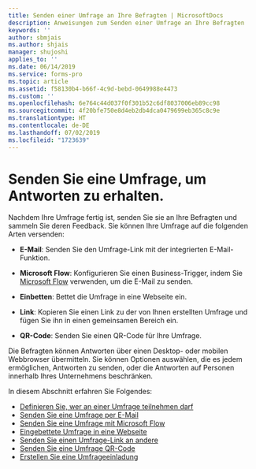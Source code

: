 ```yaml
---
title: Senden einer Umfrage an Ihre Befragten | MicrosoftDocs
description: Anweisungen zum Senden einer Umfrage an Ihre Befragten
keywords: ''
author: sbmjais
ms.author: shjais
manager: shujoshi
applies_to: ''
ms.date: 06/14/2019
ms.service: forms-pro
ms.topic: article
ms.assetid: f58130b4-b66f-4c9d-bebd-0649988e4473
ms.custom: ''
ms.openlocfilehash: 6e764c44d037f0f301b52c6df8037006eb89cc98
ms.sourcegitcommit: 4f20bfe750e8d4eb2db4dca0479699eb365c8c9e
ms.translationtype: HT
ms.contentlocale: de-DE
ms.lasthandoff: 07/02/2019
ms.locfileid: "1723639"
---
```

# <a name="send-a-survey-to-get-responses"></a>Senden Sie eine Umfrage, um Antworten zu erhalten.



Nachdem Ihre Umfrage fertig ist, senden Sie sie an Ihre Befragten und sammeln Sie deren Feedback. Sie können Ihre Umfrage auf die folgenden Arten versenden:

- **E-Mail**: Senden Sie den Umfrage-Link mit der integrierten E-Mail-Funktion.

- **Microsoft Flow**: Konfigurieren Sie einen Business-Trigger, indem Sie [Microsoft Flow](https://flow.microsoft.com/) verwenden, um die E-Mail zu senden.  

- **Einbetten**: Bettet die Umfrage in eine Webseite ein.

- **Link**: Kopieren Sie einen Link zu der von Ihnen erstellten Umfrage und fügen Sie ihn in einen gemeinsamen Bereich ein.

- **QR-Code**: Senden Sie einen QR-Code für Ihre Umfrage.

Die Befragten können Antworten über einen Desktop- oder mobilen Webbrowser übermitteln. Sie können Optionen auswählen, die es jedem ermöglichen, Antworten zu senden, oder die Antworten auf Personen innerhalb Ihres Unternehmens beschränken.

In diesem Abschnitt erfahren Sie Folgendes:

- [Definieren Sie, wer an einer Umfrage teilnehmen darf](invite-settings.md)  
- [Senden Sie eine Umfrage per E-Mail](send-survey-email.md)  
- [Senden Sie eine Umfrage mit Microsoft Flow](send-survey-microsoft-flow.md)  
- [Eingebettete Umfrage in eine Webseite](embed-web-page.md)  
- [Senden Sie einen Umfrage-Link an andere](send-survey-link.md)  
- [Senden Sie eine Umfrage QR-Code](send-survey-qrcode.md)  
- [Erstellen Sie eine Umfrageeinladung](create-survey-invite.md)


